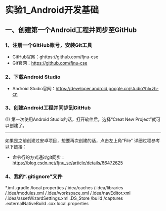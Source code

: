 # 实验1_Android开发基础
## 一、创建第一个Android工程并同步至GitHub
###   1、注册一个GitHub账号，安装Git工具
* GitHub官网：ghttps://github.com/fjnu-cse
* Git官网：https://github.com/fjnu-cse
###   2、下载Android Studio
* Android Studio官网：https://developer.android.google.cn/studio?hl=zh-cn
###   3、创建Android工程并同步到GitHub
(1) 第一次使用Android Studio的话，打开软件后，选择“Creat New Project”就可以创建了。<hr/>
如果是之前创建过安卓项目，想要再次创建的话，点击左上角“File”
详细过程参考以下链接：
* 命令行的方式通过git同步：https://blog.csdn.net/fjnu_se/article/details/66472625
###   4、我的“.gitignore”文件
*.iml
.gradle
/local.properties
/.idea/caches
/.idea/libraries
/.idea/modules.xml
/.idea/workspace.xml
/.idea/navEditor.xml
/.idea/assetWizardSettings.xml
.DS_Store
/build
/captures
.externalNativeBuild
.cxx
local.properties
